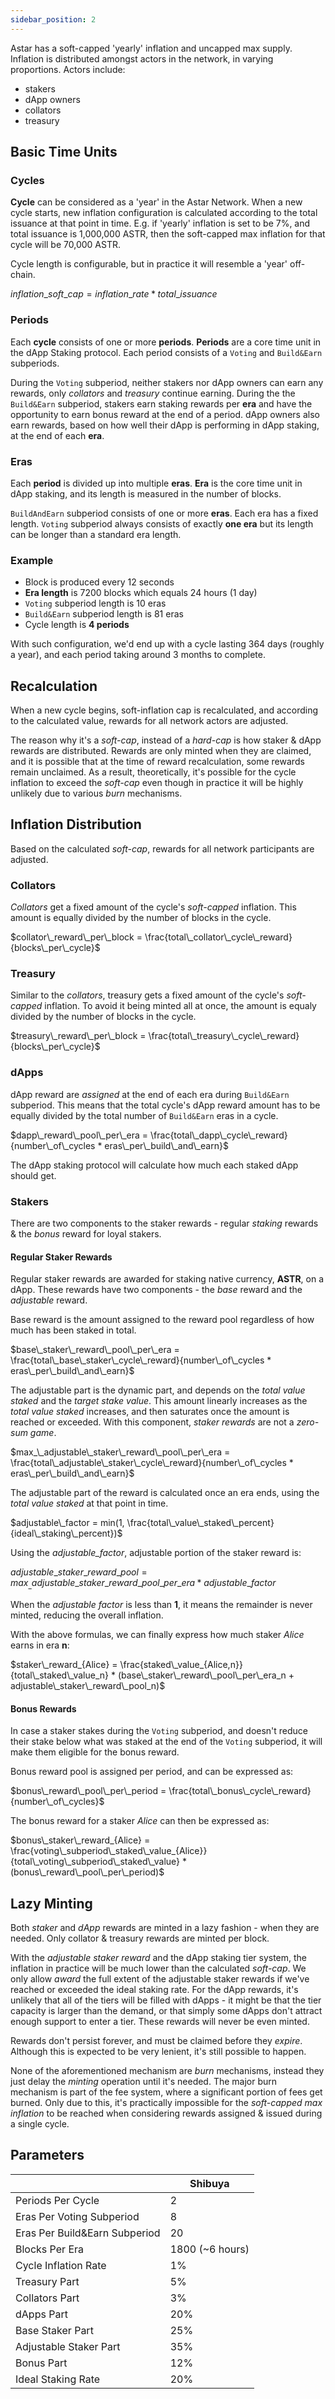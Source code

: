 ```yaml
---
sidebar_position: 2
---
```


Astar has a soft-capped 'yearly' inflation and uncapped max supply.
Inflation is distributed amongst actors in the network, in varying proportions.
Actors include:
* stakers
* dApp owners
* collators
* treasury


## Basic Time Units

### Cycles
**Cycle** can be considered as a 'year' in the Astar Network.
When a new cycle starts, new inflation configuration is calculated according to the total issuance at that point in time.
E.g. if 'yearly' inflation is set to be 7%, and total issuance is 1,000,000 ASTR, then the soft-capped max inflation for that
cycle will be 70,000 ASTR.

Cycle length is configurable, but in practice it will resemble a 'year' off-chain.

 $inflation\_soft\_cap = inflation\_rate * total\_issuance$

### Periods

Each **cycle** consists of one or more **periods**.
**Periods** are a core time unit in the dApp Staking protocol. Each period consists of a `Voting` and `Build&Earn` subperiods.

During the `Voting` subperiod, neither stakers nor dApp owners can earn any rewards, only _collators_ and _treasury_ continue earning.
During the the `Build&Earn` subperiod, stakers earn staking rewards per **era** and have the opportunity to earn bonus reward at the end of a period.
dApp owners also earn rewards, based on how well their dApp is performing in dApp staking, at the end of each **era**.

### Eras

Each **period** is divided up into multiple **eras**.
**Era** is the core time unit in dApp staking, and its length is measured in the number of blocks.

`BuildAndEarn` subperiod consists of one or more **eras**. Each era has a fixed length.
`Voting` subperiod always consists of exactly **one era** but its length can be longer than a standard era length.

### Example

* Block is produced every 12 seconds
* **Era length** is 7200 blocks which equals 24 hours (1 day)
* `Voting` subperiod length is 10 eras
* `Build&Earn` subperiod length is 81 eras
* Cycle length is **4 periods**

With such configuration, we'd end up with a cycle lasting 364 days (roughly a year), and each period taking around 3 months to complete.

## Recalculation

When a new cycle begins, soft-inflation cap is recalculated, and according to the calculated value, rewards for all network actors are adjusted.

The reason why it's a _soft-cap_, instead of a _hard-cap_ is how staker & dApp rewards are distributed.
Rewards are only minted when they are claimed, and it is possible that at the time of reward recalculation, some rewards remain unclaimed.
As a result, theoretically, it's possible for the cycle inflation to exceed the _soft-cap_ even though in practice it will be highly unlikely
due to various _burn_ mechanisms.

## Inflation Distribution

Based on the calculated _soft-cap_, rewards for all network participants are adjusted.

### Collators

_Collators_ get a fixed amount of the cycle's _soft-capped_ inflation.
This amount is equally divided by the number of blocks in the cycle.

$collator\_reward\_per\_block = \frac{total\_collator\_cycle\_reward}{blocks\_per\_cycle}$

### Treasury

Similar to the _collators_, treasury gets a fixed amount of the cycle's _soft-capped_ inflation.
To avoid it being minted all at once, the amount is equaly divided by the number of blocks in the cycle.

$treasury\_reward\_per\_block = \frac{total\_treasury\_cycle\_reward}{blocks\_per\_cycle}$

### dApps

dApp reward are _assigned_ at the end of each era during `Build&Earn` subperiod.
This means that the total cycle's dApp reward amount has to be equally divided by the total number of `Build&Earn` eras in a cycle.

$dapp\_reward\_pool\_per\_era = \frac{total\_dapp\_cycle\_reward}{number\_of\_cycles * eras\_per\_build\_and\_earn}$

The dApp staking protocol will calculate how much each staked dApp should get.

### Stakers

There are two components to the staker rewards - regular _staking_ rewards & the _bonus_ reward for loyal stakers.

#### Regular Staker Rewards

Regular staker rewards are awarded for staking native currency, **ASTR**, on a dApp.
These rewards have two components - the _base_ reward and the _adjustable_ reward.

Base reward is the amount assigned to the reward pool regardless of how much has been staked in total.

$base\_staker\_reward\_pool\_per\_era = \frac{total\_base\_staker\_cycle\_reward}{number\_of\_cycles * eras\_per\_build\_and\_earn}$

The adjustable part is the dynamic part, and depends on the _total value staked_ and the _target stake value_.
This amount linearly increases as the _total value staked_ increases, and then saturates once the amount is reached or exceeded.
With this component, _staker rewards_ are not a _zero-sum game_.

$max_\_adjustable\_staker\_reward\_pool\_per\_era = \frac{total\_adjustable\_staker\_cycle\_reward}{number\_of\_cycles * eras\_per\_build\_and\_earn}$

The adjustable part of the reward is calculated once an era ends, using the _total value staked_ at that point in time.

$adjustable\_factor = min(1, \frac{total\_value\_staked\_percent}{ideal\_staking\_percent})$

Using the _adjustable\_factor_, adjustable portion of the staker reward is:

$adjustable\_staker\_reward\_pool = max_\_adjustable\_staker\_reward\_pool\_per\_era * adjustable\_factor$

When the _adjustable factor_ is less than **1**, it means the remainder is never minted, reducing the overall inflation.

With the above formulas, we can finally express how much staker _Alice_ earns in era **n**:

$staker\_reward_{Alice} = \frac{staked\_value_{Alice,n}}{total\_staked\_value_n} * (base\_staker\_reward\_pool\_per\_era_n + adjustable\_staker\_reward\_pool_n)$

#### Bonus Rewards

In case a staker stakes during the `Voting` subperiod, and doesn't reduce their stake below what was staked at the end of the `Voting` subperiod,
it will make them eligible for the bonus reward.

Bonus reward pool is assigned per period, and can be expressed as:

$bonus\_reward\_pool\_per\_period = \frac{total\_bonus\_cycle\_reward}{number\_of\_cycles}$

The bonus reward for a staker _Alice_ can then be expressed as:

$bonus\_staker\_reward_{Alice} = \frac{voting\_subperiod\_staked\_value_{Alice}}{total\_voting\_subperiod\_staked\_value} * (bonus\_reward\_pool\_per\_period)$

## Lazy Minting

Both _staker_ and _dApp_ rewards are minted in a lazy fashion - when they are needed. Only collator & treasury rewards are minted per block.

With the _adjustable staker reward_ and the dApp staking tier system, the inflation in practice will be much lower than the calculated _soft-cap_.
We only allow _award_ the full extent of the adjustable staker rewards if we've reached or exceeded the ideal staking rate.
For the dApp rewards, it's unlikely that all of the tiers will be filled with dApps - it might be that the tier capacity is larger than the demand,
or that simply some dApps don't attract enough support to enter a tier. These rewards will never be even minted.

Rewards don't persist forever, and must be claimed before they _expire_.
Although this is expected to be very lenient, it's still possible to happen.

None of the aforementioned mechanism are _burn_ mechanisms, instead they just delay the _minting_ operation until it's needed.
The major burn mechanism is part of the fee system, where a significant portion of fees get burned.
Only due to this, it's practically impossible for the _soft-capped max inflation_ to be reached when considering rewards assigned & issued during
a single cycle.

## Parameters

|                          | Shibuya       |
|--------------------------|---------------|
| Periods Per Cycle        | 2             |
| Eras Per Voting Subperiod| 8             |
| Eras Per Build&Earn Subperiod | 20      |
| Blocks Per Era           | 1800 (~6 hours) |
| Cycle Inflation Rate     | 1%            |
| Treasury Part            | 5%            |
| Collators Part           | 3%            |
| dApps Part               | 20%           |
| Base Staker Part         | 25%           |
| Adjustable Staker Part   | 35%           |
| Bonus Part               | 12%           |
| Ideal Staking Rate       | 20%           |
